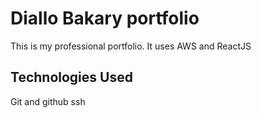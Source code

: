 # Diallo Bakary portfolio

This is my professional portfolio. It uses AWS and ReactJS

## Technologies Used

Git and github
ssh


